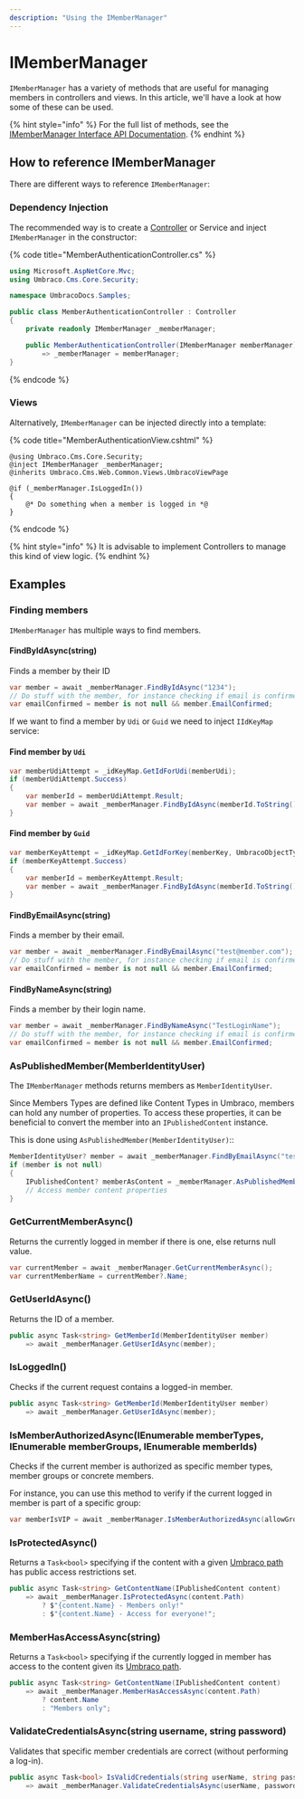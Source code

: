 ```yaml
---
description: "Using the IMemberManager"
---
```


# IMemberManager

`IMemberManager` has a variety of methods that are useful for managing members in controllers and views. In this article, we'll have a look at how some of these can be used.

{% hint style="info" %}
For the full list of methods, see the [IMemberManager Interface API Documentation](https://apidocs.umbraco.com/v15/csharp/api/Umbraco.Cms.Core.Security.IMemberManager.html#methods).
{% endhint %}

## How to reference IMemberManager

There are different ways to reference `IMemberManager`:

### Dependency Injection

The recommended way is to create a [Controller](../../implementation/controllers.md) or Service and inject `IMemberManager` in the constructor:

{% code title="MemberAuthenticationController.cs" %}
```csharp
using Microsoft.AspNetCore.Mvc;
using Umbraco.Cms.Core.Security;

namespace UmbracoDocs.Samples;

public class MemberAuthenticationController : Controller
{
    private readonly IMemberManager _memberManager;

    public MemberAuthenticationController(IMemberManager memberManager)
        => _memberManager = memberManager;
}
```
{% endcode %}

### Views

Alternatively, `IMemberManager` can be injected directly into a template:

{% code title="MemberAuthenticationView.cshtml" %}
```cshtml
@using Umbraco.Cms.Core.Security;
@inject IMemberManager _memberManager;
@inherits Umbraco.Cms.Web.Common.Views.UmbracoViewPage

@if (_memberManager.IsLoggedIn())
{
    @* Do something when a member is logged in *@
}
```
{% endcode %}

{% hint style="info" %}
It is advisable to implement Controllers to manage this kind of view logic.
{% endhint %}

## Examples

### Finding members

`IMemberManager` has multiple ways to find members.

#### FindByIdAsync(string)

Finds a member by their ID

```csharp
var member = await _memberManager.FindByIdAsync("1234");
// Do stuff with the member, for instance checking if email is confirmed
var emailConfirmed = member is not null && member.EmailConfirmed;
```

If we want to find a member by `Udi` or `Guid` we need to inject `IIdKeyMap` service:

#### Find member by `Udi`

```csharp
var memberUdiAttempt = _idKeyMap.GetIdForUdi(memberUdi);
if (memberUdiAttempt.Success)
{
    var memberId = memberUdiAttempt.Result;
    var member = await _memberManager.FindByIdAsync(memberId.ToString());
}
```

#### Find member by `Guid`

```csharp
var memberKeyAttempt = _idKeyMap.GetIdForKey(memberKey, UmbracoObjectTypes.Member);
if (memberKeyAttempt.Success)
{
    var memberId = memberKeyAttempt.Result;
    var member = await _memberManager.FindByIdAsync(memberId.ToString());
}
```

#### FindByEmailAsync(string)

Finds a member by their email.

```csharp
var member = await _memberManager.FindByEmailAsync("test@member.com");
// Do stuff with the member, for instance checking if email is confirmed
var emailConfirmed = member is not null && member.EmailConfirmed;
```

#### FindByNameAsync(string)

Finds a member by their login name.

```csharp
var member = await _memberManager.FindByNameAsync("TestLoginName");
// Do stuff with the member, for instance checking if email is confirmed
var emailConfirmed = member is not null && member.EmailConfirmed;
```

### AsPublishedMember(MemberIdentityUser)

The `IMemberManager` methods returns members as `MemberIdentityUser`.

Since Members Types are defined like Content Types in Umbraco, members can hold any number of properties. To access these properties, it can be beneficial to convert the member into an `IPublishedContent` instance.

This is done using `AsPublishedMember(MemberIdentityUser)`::

```csharp
MemberIdentityUser? member = await _memberManager.FindByEmailAsync("test@member.com");
if (member is not null)
{
    IPublishedContent? memberAsContent = _memberManager.AsPublishedMember(member);
    // Access member content properties
}
```

### GetCurrentMemberAsync()

Returns the currently logged in member if there is one, else returns null value.

```csharp
var currentMember = await _memberManager.GetCurrentMemberAsync();
var currentMemberName = currentMember?.Name;
```

### GetUserIdAsync()

Returns the ID of a member.

```csharp
public async Task<string> GetMemberId(MemberIdentityUser member)
    => await _memberManager.GetUserIdAsync(member);
```

### IsLoggedIn()

Checks if the current request contains a logged-in member.

```csharp
public async Task<string> GetMemberId(MemberIdentityUser member)
    => await _memberManager.GetUserIdAsync(member);
```

### IsMemberAuthorizedAsync(IEnumerable memberTypes, IEnumerable memberGroups, IEnumerable memberIds)

Checks if the current member is authorized as specific member types, member groups or concrete members.

For instance, you can use this method to verify if the current logged in member is part of a specific group:

```csharp
var memberIsVIP = await _memberManager.IsMemberAuthorizedAsync(allowGroups: new []{"VIP"});
```

### IsProtectedAsync()

Returns a `Task<bool>` specifying if the content with a given [Umbraco path](ipublishedcontent/properties.md#path) has public access restrictions set.

```csharp
public async Task<string> GetContentName(IPublishedContent content)
    => await _memberManager.IsProtectedAsync(content.Path)
        ? $"{content.Name} - Members only!"
        : $"{content.Name} - Access for everyone!";
```

### MemberHasAccessAsync(string)

Returns a `Task<bool>` specifying if the currently logged in member has access to the content given its [Umbraco path](ipublishedcontent/properties.md#path).

```csharp
public async Task<string> GetContentName(IPublishedContent content)
    => await _memberManager.MemberHasAccessAsync(content.Path)
        ? content.Name
        : "Members only";
```

### ValidateCredentialsAsync(string username, string password)

Validates that specific member credentials are correct (without performing a log-in).

```csharp
public async Task<bool> IsValidCredentials(string userName, string password)
    => await _memberManager.ValidateCredentialsAsync(userName, password);
```
